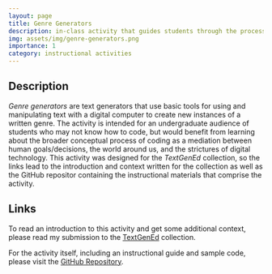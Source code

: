 ```yaml
---
layout: page
title: Genre Generators
description: in-class activity that guides students through the process of designing genre generators, which can help students understand the process of programming without having to actually code
img: assets/img/genre-generators.png
importance: 1
category: instructional activities
---
```

## Description
<p><em>Genre generators</em> are text generators that use basic tools for using and manipulating text with a digital computer to create new instances of a written genre. The activity is intended for an undergraduate audience of students who may not know how to code, but would benefit from learning about the broader conceptual process of coding as a mediation between human goals/decisions, the world around us, and the strictures of digital technology. This activity was designed for the <em>TextGenEd</em> collection, so the links lead to the introduction and context written for the collection as well as the GitHub repositor containing the instructional materials that comprise the activity.</p>

## Links
 <p>To read an introduction to this activity and get some additional context, please read my submission to the <a href="TK">TextGenEd</a> collection.</p>
 <p>For the activity itself, including an instructional guide and sample code, please visit the <a href="https://github.com/addeldin/genre-generators">GitHub Repository</a>.</p>